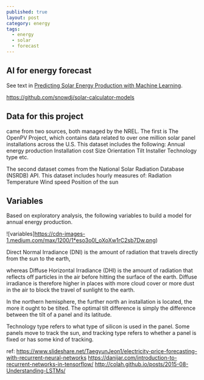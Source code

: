 ```yaml
---
published: true
layout: post
category: energy
tags:
  - energy
  - solar
  - forecast
---
```

## AI for energy forecast

See text in [Predicting Solar Energy Production with Machine Learning](https://medium.com/@evanbaker/predicting-solar-energy-production-with-machine-learning-19fcab295e58). 

https://github.com/snowdj/solar-calculator-models




## Data for this project 

came from two sources, both managed by the NREL. The first is The OpenPV Project, which contains data related to over one million solar panel installations across the U.S. This dataset includes the following:
Annual energy production
Installation cost
Size
Orientation
Tilt
Installer
Technology type
etc.


The second dataset comes from the National Solar Radiation Database (NSRDB) API. This dataset includes hourly measures of:
Radiation
Temperature
Wind speed
Position of the sun

## Variables
Based on exploratory analysis, the following variables to build a model for annual energy production.



![variables]https://cdn-images-1.medium.com/max/1200/1*eso3o0l_oXoXw1rC2sb7Dw.png)

Direct Normal Irradiance (DNI) is the amount of radiation that travels directly from the sun to the earth, 

whereas Diffuse Horizontal Irradiance (DHI) is the amount of radiation that reflects off particles in the air before hitting the surface of the earth. Diffuse irradiance is therefore higher in places with more cloud cover or more dust in the air to block the travel of sunlight to the earth.


In the northern hemisphere, the further north an installation is located, the more it ought to be tilted. The optimal tilt difference is simply the difference between the tilt of a panel and its latitude. 

Technology type refers to what type of silicon is used in the panel. Some panels move to track the sun, and tracking type refers to whether a panel is fixed or has some kind of tracking.


ref:
https://www.slideshare.net/TaegyunJeon1/electricity-price-forecasting-with-recurrent-neural-networks
https://danijar.com/introduction-to-recurrent-networks-in-tensorflow/
http://colah.github.io/posts/2015-08-Understanding-LSTMs/
